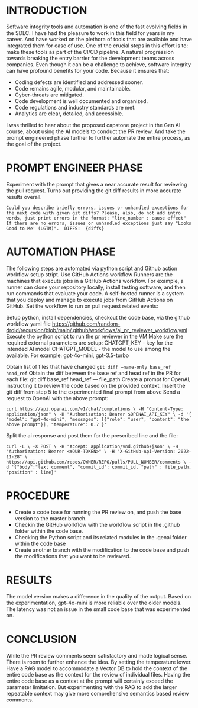 # INTRODUCTION
Software integrity tools and automation is one of the fast evolving fields in the SDLC. I have had the pleasure to work in this field for years in my career. And have worked on the plethora of tools that are available and have integrated them for ease of use. One of the crucial steps in this effort is to: make these tools as part of the CI/CD pipeline. A natural progression towards breaking the entry barrier for the development teams across companies.
Even though it can be a challenge to achieve, software integrity can have profound benefits for your code. Because it ensures that:
- Coding defects are identified and addressed sooner.
- Code remains agile, modular, and maintainable.
- Cyber-threats are mitigated.
- Code development is well documented and organized.
- Code regulations and industry standards are met.
- Analytics are clear, detailed, and accessible.


I was thrilled to hear about the proposed capstone project in the Gen AI course, about using the AI models to conduct the PR review. And take the prompt engineered phase further to further automate the entire process, as the goal of the project.


# PROMPT ENGINEER PHASE
Experiment with the prompt that gives a near accurate result for reviewing the pull request. Turns out providing the git diff results in more accurate results overall.



`Could you describe briefly errors, issues or unhandled exceptions for the next code with given git diffs? Please, also, do not add intro words, just print errors in the format: "line_number : cause effect" If there are no errors, issues or unhandled exceptions just say "Looks Good to Me' (LGTM)". 
DIFFS: 
{diffs}`


# AUTOMATION PHASE
The following steps are automated via python script and Github action workflow setup stript.
Use GitHub Actions workflow
Runners are the machines that execute jobs in a GitHub Actions workflow. For example, a runner can clone your repository locally, install testing software, and then run commands that evaluate your code.
A self-hosted runner is a system that you deploy and manage to execute jobs from GitHub Actions on GitHub.
Set the workflow to run on pull request related events:

Setup python, install dependencies, checkout the code base, via the github workflow yaml file
https://github.com/random-droid/recursion/blob/main/.github/workflows/ai_pr_reviewer_workflow.yml
Execute the python script to run the pr reviewer in the VM
Make sure the required external parameters are setup:
CHATGPT_KEY - key for the intended AI model
CHATGPT_MODEL - the model to use among the available.  For example: gpt-4o-mini, gpt-3.5-turbo

Obtain list of files that have changed
`git diff –name-only base_ref head_ref`
Obtain the diff between the base ref and head ref in the PR for each file:
git diff base_ref head_ref — file_path
Create a prompt for OpenAI, instructing it to review the code based on the provided context.
	Insert the git diff from step 5 to the experimented final prompt from above
Send a request to OpenAI with the above prompt:

`curl https://api.openai.com/v1/chat/completions \ -H "Content-Type: application/json" \ -H "Authorization: Bearer $OPENAI_API_KEY" \ -d '{ "model": "gpt-4o-mini", "messages": [{"role": "user", "content": "the above prompt"}], "temperature": 0.7 }'`

Split the ai response and post them for the prescribed line and the file:

`curl -L \ -X POST \ -H "Accept: application/vnd.github+json" \ -H "Authorization: Bearer <YOUR-TOKEN>" \ -H "X-GitHub-Api-Version: 2022-11-28" \ https://api.github.com/repos/OWNER/REPO/pulls/PULL_NUMBER/comments \ -d '{"body":"text comment", "commit_id": commit_id, "path" : file_path, "position" : line}'`


# PROCEDURE
- Create a code base for running the PR review on, and push the base version to the master branch.
- Checkin the GitHub workflow with the workflow script in the .github folder within the code base.
- Checking the Python script and its related modules in the .genai folder within the code base
- Create another branch with the modification to the code base and push the modifications that you want to be reviewed.

# RESULTS
The model version makes a difference in the quality of the output. Based on the experimentation, gpt-4o-mini is more reliable over the older models.
The latency was not an issue in the small code base that was experimented on.

# CONCLUSION
While the PR review comments seem satisfactory and made logical sense. There is room to further enhance the idea. By setting the temperature lower. 
Have a RAG model to accommodate a Vector DB to hold  the context of the entire code base as the context for the review of individual files. Having the entire code base as a context at the prompt will certainly exceed the parameter limitation. But experimenting with the RAG to add the larger repeatable context may give more comprehensive semantics based review comments.

